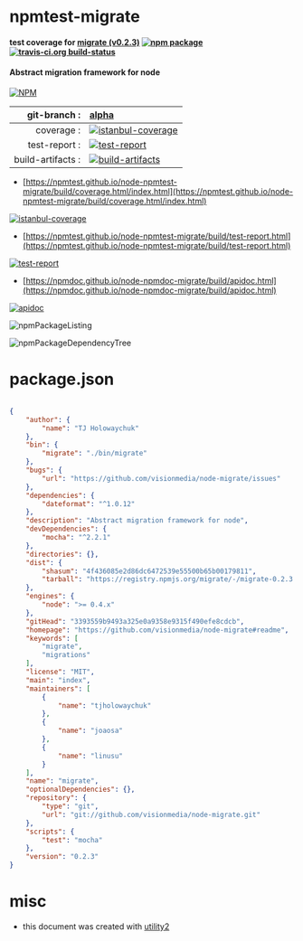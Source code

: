 # npmtest-migrate

#### test coverage for  [migrate (v0.2.3)](https://github.com/visionmedia/node-migrate#readme)  [![npm package](https://img.shields.io/npm/v/npmtest-migrate.svg?style=flat-square)](https://www.npmjs.org/package/npmtest-migrate) [![travis-ci.org build-status](https://api.travis-ci.org/npmtest/node-npmtest-migrate.svg)](https://travis-ci.org/npmtest/node-npmtest-migrate)

#### Abstract migration framework for node

[![NPM](https://nodei.co/npm/migrate.png?downloads=true&downloadRank=true&stars=true)](https://www.npmjs.com/package/migrate)

| git-branch : | [alpha](https://github.com/npmtest/node-npmtest-migrate/tree/alpha)|
|--:|:--|
| coverage : | [![istanbul-coverage](https://npmtest.github.io/node-npmtest-migrate/build/coverage.badge.svg)](https://npmtest.github.io/node-npmtest-migrate/build/coverage.html/index.html)|
| test-report : | [![test-report](https://npmtest.github.io/node-npmtest-migrate/build/test-report.badge.svg)](https://npmtest.github.io/node-npmtest-migrate/build/test-report.html)|
| build-artifacts : | [![build-artifacts](https://npmtest.github.io/node-npmtest-migrate/glyphicons_144_folder_open.png)](https://github.com/npmtest/node-npmtest-migrate/tree/gh-pages/build)|

- [https://npmtest.github.io/node-npmtest-migrate/build/coverage.html/index.html](https://npmtest.github.io/node-npmtest-migrate/build/coverage.html/index.html)

[![istanbul-coverage](https://npmtest.github.io/node-npmtest-migrate/build/screenCapture.buildCi.browser.%252Ftmp%252Fbuild%252Fcoverage.lib.html.png)](https://npmtest.github.io/node-npmtest-migrate/build/coverage.html/index.html)

- [https://npmtest.github.io/node-npmtest-migrate/build/test-report.html](https://npmtest.github.io/node-npmtest-migrate/build/test-report.html)

[![test-report](https://npmtest.github.io/node-npmtest-migrate/build/screenCapture.buildCi.browser.%252Ftmp%252Fbuild%252Ftest-report.html.png)](https://npmtest.github.io/node-npmtest-migrate/build/test-report.html)

- [https://npmdoc.github.io/node-npmdoc-migrate/build/apidoc.html](https://npmdoc.github.io/node-npmdoc-migrate/build/apidoc.html)

[![apidoc](https://npmdoc.github.io/node-npmdoc-migrate/build/screenCapture.buildCi.browser.%252Ftmp%252Fbuild%252Fapidoc.html.png)](https://npmdoc.github.io/node-npmdoc-migrate/build/apidoc.html)

![npmPackageListing](https://npmtest.github.io/node-npmtest-migrate/build/screenCapture.npmPackageListing.svg)

![npmPackageDependencyTree](https://npmtest.github.io/node-npmtest-migrate/build/screenCapture.npmPackageDependencyTree.svg)



# package.json

```json

{
    "author": {
        "name": "TJ Holowaychuk"
    },
    "bin": {
        "migrate": "./bin/migrate"
    },
    "bugs": {
        "url": "https://github.com/visionmedia/node-migrate/issues"
    },
    "dependencies": {
        "dateformat": "^1.0.12"
    },
    "description": "Abstract migration framework for node",
    "devDependencies": {
        "mocha": "^2.2.1"
    },
    "directories": {},
    "dist": {
        "shasum": "4f436085e2d86dc6472539e55500b65b00179811",
        "tarball": "https://registry.npmjs.org/migrate/-/migrate-0.2.3.tgz"
    },
    "engines": {
        "node": ">= 0.4.x"
    },
    "gitHead": "3393559b9493a325e0a9358e9315f490efe8cdcb",
    "homepage": "https://github.com/visionmedia/node-migrate#readme",
    "keywords": [
        "migrate",
        "migrations"
    ],
    "license": "MIT",
    "main": "index",
    "maintainers": [
        {
            "name": "tjholowaychuk"
        },
        {
            "name": "joaosa"
        },
        {
            "name": "linusu"
        }
    ],
    "name": "migrate",
    "optionalDependencies": {},
    "repository": {
        "type": "git",
        "url": "git://github.com/visionmedia/node-migrate.git"
    },
    "scripts": {
        "test": "mocha"
    },
    "version": "0.2.3"
}
```



# misc
- this document was created with [utility2](https://github.com/kaizhu256/node-utility2)
